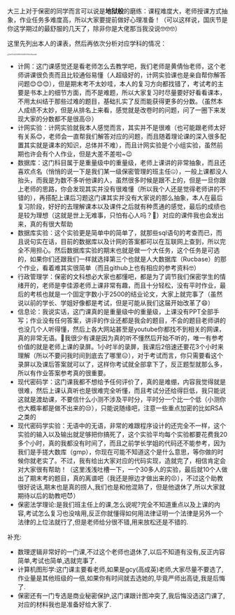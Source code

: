 大三上对于保密的同学而言可以说是**地狱般**的磨练：课程难度大，老师授课方式抽象，作业任务多难度高，所以大家要提前做好心理准备！（可以这样说，国庆节是你这学期过的最舒服的几天了，除非你是大佬那当我没说🤓🤓🤓）

这里先列出本人的课表，然后再依次分析对应学科的情况：

<img src="D:\360MoveData\Users\鸭瑞315\Documents\WeChat Files\wxid_vujywgi0ycv622\FileStorage\Temp\5e67b3a94286b0b4654f3b1e16aeda6.jpg" alt="5e67b3a94286b0b4654f3b1e16aeda6" style="zoom: 25%;" />

* 计网：这门课感觉还是看老师怎么去教学吧，我们老师是黄倩怡老师，这个老师讲课很负责而且比较通俗易懂（人超级好的，计网实验课也是亲自帮你解答问题😊😊😊），但是期末考不太妙哇，本人的复习方向都找错了，考试考的主要是书本上的细节方面，而不是难题，所以大家复习时尽量要好好看看课本，不用太纠结于那些过难的题目，基础扎实了反而能获得更多的分数。（虽然本人成绩不太妙，但是从排名上来看，感觉就是改卷时的问题，问了一圈下来发现大家的分数都不是很高😒）
* 计网实验：计网实验就我本人感觉而言，其实并不是很难（也可能跟老师太好有关系😊，老师会一直帮我们解答对应的问题，而且随着理论课的深入很多配置其实就是课本的知识，总体并不难），而且计网实验是个小组实验，虽然前期也许会有个人作业，但是大差不差啦~😉
* 数据库：这门科目属于是重量级中的重量级，老师上课讲的非常抽象，而且还喜欢点名（悄悄的说一下是我们某一级保密管理的班主任🤐），一般上课都没人抬头，而我是为数不多听他课的人，虽然很多时候是跟不上的，但是一旦你跟上老师的思路，你会发现其实并没有很难懂（所以我个人还是觉得老师讲的不错的），再搭配上课后习题这门课其实并没有大家说的那么抽象，本人在最后复习阶段，好好的去理解课本以及课件之后就有种贯通的感觉，最后的成绩也是较为理想（这就是世上无难事，只怕有心人吗？🤗）对应的课件我也会发出来，真的有很大帮助
* 数据库实验：这个实验更是简单中的简单了，就那些sql语句的考查而已，而且说句实在话，目前的数据库以及计网的答案都可以在互联网上查到，所以完全不用担心。然后数据库实验的期末也就是做一个大任务，这个任务是可选的，如果你们还跟我们一样就选择第三个也就是人大数据库（Rucbase）的那个作业，看着难其实很简单（而且github上也有相应的参考资料🤓）
* 行政管理学：保密的文科想必大家也都懂吧，都是为了调节我们保密学生的情绪开的，老师是李佳源老师上课非常有趣，而且十分轻松，没有平时作业，最后的考核也就是一个固定字数小于2500的结业论文，大家上就完事了（虽然说以前的学长、学姐好像都是考试，但是可能从我们这届开始改革了😄）
* 信息论：我说实话，这门课真的是重量级中的重量级，上课没有PPT全部手写；作业没有任何答案，讲评的作业还都是我会的题目，不会的题目老师讲的也没几个人听得懂，然后上各大网站甚至是youtube你都找不到相关的网课，真的非常无语。🫠我很少有课是因为真的听不懂然后开始不听的，唯一有参考价值的就是老师上课的录屏。1小时半的录屏，我课后2倍速还要花3个小时来理解（所以不要问我时间到底去了哪里😑），对于考试而言，你只需要看这个录屏以及课后答案就可以了，这样你考试就全部拿下了，反正题型就那么多，所以有作业答案参考真的很重要。
* 现代密码学：这门课我都不想给予任何评价了，真的是难绷，内容我觉得就是很难，然后上课认真听也是很难完全听懂，而且考试分还给得巨低，我只能说这就是渡劫课，不要信什么小测不涉及平时分，平时分一个比一个低（小测你也大概率都是做不出来的😒），只能说随缘吧，注意一些重点加密的比如RSA之类的
* 现代密码学实验：无语中的无语，非常的难跟程序设计的还完全不一样，这个实验的输入以及输出就足够把你搞死了，这个实验平均每个实验都要花费我20多个小时，真的我都没有时间了，而且之前学长学姐的代码还不能参考，因为我们是手搓大数库（gmp），你现在可能不知道这个是什么意思，等你做的时候你就老实了。不过，我有给出大家对应的代码实现，造就完了，相信肯定会对大家很有帮助！（这里浅浅吐槽一下，一个30多人的实验，最后就10个人做出了期末考的题目，真的离谱吧（我还是擦边才做出来的😣），不过这个助教很好说话,期末也是真的捞人,我们也是和他混熟了，但是他退休了,所以大家就期待以后的助教吧😈）
* 保密法学理论:是我们班主任上的课,怎么说呢?完全不知道重点以及上课的内容,考试怎么复习也没啥用,反正你就懂得如何用法律证明一个法律是另外一个法律的上位法就行了,但是老师给分很不错,用来放松还是不错的.

补充:

* 数理逻辑非常好的一门课,不过这个老师也退休了,以后不知道有没有,反正内容简单,考试也简单,选就完事了.
* 计算机图形学:这门课主要看老师,如果是gcy(高成英)老师,大家尽量不要选了,作业量是其他班级的一倍,如果你有时间就去选她的,毕竟严师出高徒,我是后悔了.
* 保密还有一门专选是商业秘密保护,这门课跟计图冲突了,我后悔没选这门课了,对应的材料我也是准备好给大家了.
